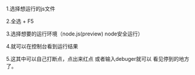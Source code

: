 1.选择想运行的js文件

2.全选 + F5

3.选择想要的运行环境（node.js(preview) node安全运行）

4.就可以在控制台看到运行结果

5.这其中可以自己打断点，点出来红点 或者输入debuger就可以
看见停到的地方了。